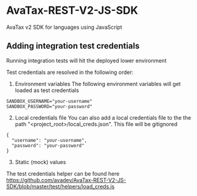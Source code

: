 # AvaTax-REST-V2-JS-SDK
AvaTax v2 SDK for languages using JavaScript

## Adding integration test credentials
Running integration tests will hit the deployed lower environment

Test credentials are resolved in the following order:
1. Environment variables
The following environment variables will get loaded as test credentials
```
SANDBOX_USERNAME="your-username"
SANDBOX_PASSWORD="your-password"
```
2. Local credentials file
You can also add a local credentials file to the the path "<project_root>/local_creds.json". This file will be gitignored
```
{
  "username": "your-username",
  "password": "your-password"
}
```
3. Static (mock) values

The test credentials helper can be found here
https://github.com/avadev/AvaTax-REST-V2-JS-SDK/blob/master/test/helpers/load_creds.js

